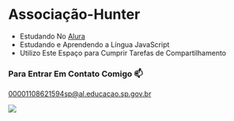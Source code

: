 # Associação-Hunter

- Estudando No [Alura](https://www.alura.com.br)
- Estudando e Aprendendo a Língua JavaScript
- Utilizo Este Espaço para Cumprir Tarefas de Compartilhamento

### Para Entrar Em Contato Comigo 📫


00001108621594sp@al.educacao.sp.gov.br




![](https://media1.tenor.com/m/nesdlcEueKQAAAAC/killua-gon.gif)


